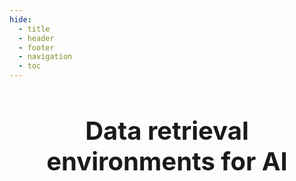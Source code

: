 ```yaml
---
hide:
  - title
  - header
  - footer
  - navigation
  - toc
---
```


<center>
<h1 style="font-size: 40px">
  <b>Data retrieval environments for AI</b>
</h1>
</center>

<!-- 
<div class="grid header" style="padding-top: 10%; padding-bottom: 10%;" markdown>

<div style="padding-right: 5%;" markdown>


<h1 style="font-size: 40px">
  <b>Data retrieval environments for AI</b>
</h1>

<h2>Turn your markdowns and scripts into interactive sites for your AI agents.</h2>


[Quickstart](#quickstart){ .md-button .md-button--primary }
[Learn more](documentation/browser.md){ .md-button .md-button--secondary }

</div>


<div class="tabbed-set" markdown="1">

=== ":fontawesome-solid-code-branch:{ .middle } &nbsp; Environments"

    ```bash
    toolsite/
    ├── index.md
    ├── database/
    │   ├── script.py
    │   └── index.md
    └── documents/
        ├── script.rs
        └── index.md
    ```

=== ":fontawesome-brands-markdown:{ .middle } &nbsp; Markdowns"

    ```markdown
    ---
    [python3, hello.py]
    ---

    # My toolsite

    You are a business analyst. Your goal is to answer user question.
    Run `hello.py` to be greeted by a welcome message!
    ```

=== ":fontawesome-solid-code:{ .top } &nbsp; Scripts"

    ```python
    import click

    @click.command()
    @click.option('--region', help='Sales region to analyze')
    def sales_report(region):
        """Generate sales report for a region"""
        total = 45000 if region == 'north' else 38000
        click.echo(f"Sales in {region}: ${total}")
    ```

=== ":fontawesome-solid-globe:{ .top } &nbsp; Browse"

    ```python
    from toolfront import Browser

    browser = Browser("file://path/to/mysite")

    model = "openai:gpt-5"

    answer = browser.ask("What are my top sellers?", model=model)
    print(answer)
    ```
    
</div>

</div>

<br>

ToolFront turns your markdowns and scripts into interactive sites for your AI agents.

```bash
toolsite/
├── index.md
├── page_1/
│   ├── script.py
│   └── index.md
└── page_2/
    ├── script.rs
    └── index.md
```


<h2 align="center"><b>Bring your data and LLM.</b></h2>

<div class="db-marquee">
  <div class="db-marquee-track">
    <div class="db-marquee-item" data-db="postgresql">
      <img src="assets/img/databases/postgres.svg" alt="PostgreSQL" class="db-marquee-icon">
    </div>
    <div class="db-marquee-item" data-db="mysql">
      <img src="assets/img/databases/mysql.svg" alt="MySQL" class="db-marquee-icon">
    </div>
    <div class="db-marquee-item" data-db="sqlite">
      <img src="assets/img/databases/sqlite.svg" alt="SQLite" class="db-marquee-icon">
    </div>
    <div class="db-marquee-item" data-db="snowflake">
      <img src="assets/img/databases/snowflake.svg" alt="Snowflake" class="db-marquee-icon">
    </div>
    <div class="db-marquee-item" data-db="bigquery">
      <img src="assets/img/databases/bigquery.svg" alt="BigQuery" class="db-marquee-icon">
    </div>
    <div class="db-marquee-item" data-db="databricks">
      <img src="assets/img/databases/databricks.svg" alt="Databricks" class="db-marquee-icon">
    </div>
    <div class="db-marquee-item" data-db="duckdb">
      <img src="assets/img/databases/duckdb.svg" alt="DuckDB" class="db-marquee-icon">
    </div>
    <div class="db-marquee-item" data-db="postgresql">
      <img src="assets/img/databases/supabase.svg" alt="Supabase" class="db-marquee-icon">
    </div>
    <div class="db-marquee-item" data-db="oracle">
      <img src="assets/img/databases/oracle.svg" alt="Oracle" class="db-marquee-icon">
    </div>
    <div class="db-marquee-item" data-db="mssql">
      <img src="assets/img/databases/mssql.svg" alt="SQL Server" class="db-marquee-icon">
    </div>
  </div>
</div>


<div class="models-marquee">
  <div class="models-marquee-track">
    <div class="models-marquee-item" data-model="openai">
      <img src="assets/img/models/chatgpt.svg" alt="ChatGPT" class="models-marquee-icon">
    </div>
    <div class="models-marquee-item" data-model="anthropic">
      <img src="assets/img/models/claude.svg" alt="Claude" class="models-marquee-icon">
    </div>
    <div class="models-marquee-item" data-model="google">
      <img src="assets/img/models/gemini.svg" alt="Gemini" class="models-marquee-icon">
    </div>
    <div class="models-marquee-item" data-model="mistral">
      <img src="assets/img/models/mistral.svg" alt="Mistral" class="models-marquee-icon">
    </div>
    <div class="models-marquee-item" data-model="xai">
      <img src="assets/img/models/xai.svg" alt="xAI Grok" class="models-marquee-icon">
    </div>
    <div class="models-marquee-item" data-model="huggingface">
      <img src="assets/img/models/huggingface.svg" alt="Hugging Face" class="models-marquee-icon">
    </div>
    <div class="models-marquee-item" data-model="deepseek">
      <img src="assets/img/models/deepseek.svg" alt="DeepSeek" class="models-marquee-icon">
    </div>
    <div class="models-marquee-item" data-model="groq">
      <img src="assets/img/models/groq.svg" alt="Groq" class="models-marquee-icon">
    </div>
  </div>
</div>

<br>


<div class="main-container-left" markdown>

<div class="grid-item-text" markdown>

## **It's just markdown** {#quickstart}

Each `.md` file defines your AI agent's instructions and the CLI commands it can run on that page.

[Learn More](documentation/ai_models/openai.md){ .md-button .md-button--secondary }

</div>

## Environment



<div class="tabbed-set" markdown="1">


=== ":fontawesome-brands-markdown:{ .middle } &nbsp; Instructions"

    ```markdown hl_lines="5-14"
    ---
    [python3, main.py]
    ---

    # My toolsite

    You are a business analyst. Your goal is to answer the user's quesiton.

    Run `main.py` to retrieve the latest orders.

    Go to ./page_1 to learn about our products.
    Go to ./page_2 to learn about our customers.
    ```

=== ":fontawesome-solid-terminal:{ .middle } &nbsp; Tools"

    ```markdown hl_lines="1-3"
    ---
    [python3, main.py]
    ---

    # My toolsite

    You are a business analyst. Your goal is to answer the user's quesiton.

    Run `main.py` to retrieve the latest orders.

    Go to ./page_1 to learn about our products.
    Go to ./page_2 to learn about our customers.
    ```

</div>

</div>


<div class="main-container-right" markdown>

<div class="tabbed-set" markdown="1">


=== ":fontawesome-solid-cube:{ .middle } &nbsp; Primitives"


    ```python
    from toolfront import Browser

    browser = Browser(model="openai:gpt-5")

    best_seller: str = browser.ask("What's our best-seller?")
    # Returns: "Laptop Pro"

    total_orders: int = browser.ask("How many orders do we have?")
    # Returns: 125

    has_inventory: bool = browser.ask("Do we have pending refunds?")
    # Returns: True
    ```


=== ":fontawesome-solid-layer-group:{ .middle } &nbsp; Collections"

    ```python
    from toolfront import Browser

    browser = Browser("https://api.company.com/docs")

    monthly_sales: list[int] = browser.ask("Monthly sales this year?")
    # Returns: [15000, 18000, 22000]

    sales_by_region: dict[str, int] = browser.ask("Sales by region?")
    # Returns: {"North": 45000, "South": 38000}

    unique_brands: set[str] = browser.ask("What brands do we carry?")
    # Returns: {"Apple", "Dell", "HP"}
    ```

=== ":fontawesome-solid-chain:{ .middle } &nbsp; Unions"

    ```python
    from toolfront import Browser

    browser = Browser("s3://analytics-bucket/reports")

    price: int | float = browser.ask("Price of product XYZ?")
    # Returns: 30 or 29.99

    result: list[str] | str = browser.ask("Best-sellers this month?")
    # Returns: ["Product A", "Product B"] or "Product C"

    error: str | None = browser.ask("What was the error message?")
    # Returns: "Connection timeout" or None
    ```

=== ":fontawesome-solid-sitemap:{ .middle } &nbsp; Pydantic Objects"

    ```python
    from toolfront import Browser
    from pydantic import BaseModel

    browser = Browser("git://github.com/company/invoandices")

    class Customer(BaseModel):
        name: str
        seats: int
        is_active: bool

    top_customer: Customer = browser.ask("Who's our latest customer?")
    # Returns: Customer(name='Acme', seats=5, is_active=True)
    ```


</div>

<div class="grid-item-text" markdown>

## **Browse like the web**

Use your LLM to browse browse environments and retrieve data in the format you need.

[Learn more](documentation/browser.md){ .md-button .md-button--secondary }

</div>

</div>

<div class="main-container-left" markdown>

<div class="grid-item-text" markdown>

## **Host it anywhere** {#quickstart}

Write CLI tools in any language, or use toolfront's built commands for documents and databases.

[Learn More](documentation/ai_models/openai.md){ .md-button .md-button--secondary }

</div>

<div class="tabbed-set" markdown="1">

=== ":fontawesome-brands-python:{ .middle } &nbsp; Filesystem"

    ```python linenums="1"
    from toolfront import Browser

    browser = Browser("file://path/to/toolsite")

    model = "openai:gpt-5"

    answer = browser.ask("What are my top sellers?", model=model)
    print(answer)
    ```

=== ":simple-rust:{ .middle } &nbsp; S3"

    ```python linenums="1"
    from toolfront import Browser

    browser = Browser(
        "s3://bucket",
        aws_access_key_id="YOUR_ACCESS_KEY",
        aws_secret_access_key="YOUR_SECRET_KEY",
        region_name="us-east-1"
    )

    model = "openai:gpt-5"

    answer = browser.ask("What are my top sellers?", model=model)
    print(answer)
    ```
=== ":simple-rust:{ .middle } &nbsp; S3"

    ```python linenums="1"
    from toolfront import Browser

    browser = Browser(
        "s3://bucket",
        aws_access_key_id="YOUR_ACCESS_KEY",
        aws_secret_access_key="YOUR_SECRET_KEY",
        region_name="us-east-1"
    )

    model = "openai:gpt-5"

    answer = browser.ask("What are my top sellers?", model=model)
    print(answer)
    ```

</div>

</div> -->